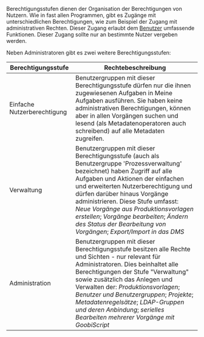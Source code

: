 Berechtigungsstufen dienen der Organisation der Berechtigungen von Nutzern. Wie in fast allen Programmen, gibt es Zugänge mit unterschiedlichen Berechtigungen, wie zum Beispiel der Zugang mit administrativen Rechten. Dieser Zugang erlaubt dem [Benutzer](Benutzer) umfassende Funktionen. Dieser Zugang sollte nur an bestimmte Nutzer vergeben werden. 

Neben Administratoren gibt es zwei weitere Berechtigungsstufen: 

| Berechtigungsstufe | Rechtebeschreibung |
|---|---|
| Einfache Nutzerberechtigung | Benutzergruppen mit dieser Berechtigungsstufe dürfen nur die ihnen zugewiesenen Aufgaben in Meine Aufgaben ausführen. Sie haben keine administrativen Berechtigungen, können aber in allen Vorgängen suchen und lesend (als Metadatenoperatoren auch schreibend) auf alle Metadaten zugreifen. |
| Verwaltung | Benutzergruppen mit dieser Berechtigungsstufe (auch als Benutzergruppe 'Prozessverwaltung' bezeichnet) haben Zugriff auf alle Aufgaben und Aktionen der einfachen und erweiterten Nutzerberechtigung und dürfen darüber hinaus Vorgänge administrieren. Diese Stufe umfasst: _Neue Vorgänge aus Produktionsvorlagen erstellen_; _Vorgänge bearbeiten_; _Ändern des Status der Bearbeitung von Vorgängen_; _Export/Import in das DMS_ |
| Administration  | Benutzergruppen mit dieser Berechtigungsstufe besitzen alle Rechte und Sichten - nur relevant für Administratoren. Dies beinhaltet alle Berechtigungen der Stufe "Verwaltung" sowie zusätzlich das Anlegen und Verwalten der: _Produktionsvorlagen_; _Benutzer und Benutzergruppen_; _Projekte_; _Metadatenregelsätze_; _LDAP-Gruppen und deren Anbindung_; _serielles Bearbeiten mehrerer Vorgänge mit GoobiScript_ |